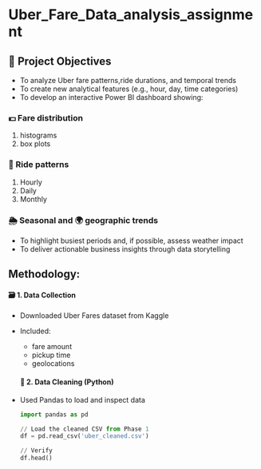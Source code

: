 # Uber_Fare_Data_analysis_assignment

## 🎯 Project Objectives
- To analyze Uber fare patterns,ride durations, and temporal trends
- To create new analytical features (e.g., hour, day, time categories)
- To develop an interactive Power BI dashboard showing:
  
### 💵 Fare distribution
 1. histograms
 2. box plots
### 🚗 Ride patterns 
 1. Hourly
 2. Daily
 3. Monthly
    
### 🌦️ Seasonal and 🌍 geographic trends
- To highlight busiest periods and, if possible, assess weather impact
- To deliver actionable business insights through data storytelling

## Methodology:

#### 🗃️ 1. Data Collection
- Downloaded Uber Fares dataset from Kaggle
- Included:
   - fare amount
   - pickup time
   - geolocations

  #### 🧹 2. Data Cleaning (Python)
- Used Pandas to load and inspect data
  ```python
  import pandas as pd

  // Load the cleaned CSV from Phase 1
  df = pd.read_csv('uber_cleaned.csv')

  // Verify
  df.head()
  
  ```

